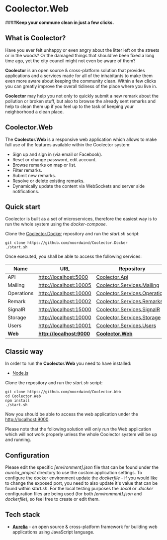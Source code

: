 # Coolector.Web

####**Keep your commune clean in just a few clicks.**

**What is Coolector?**
----------------

Have you ever felt unhappy or even angry about the litter left on the streets or in the woods? Or the damaged things that should've been fixed a long time ago, yet the city council might not even be aware of them?

**Coolector** is an open source & cross-platform solution that provides applications and a services made for all of the inhabitants to make them even more aware about keeping the community clean. 
Within a few clicks you can greatly improve the overall tidiness of the place where you live in. 

**Coolector** may help you not only to quickly submit a new remark about the pollution or broken stuff, but also to browse the already sent remarks and help to clean them up if you feel up to the task of keeping your neighborhood a clean place.

**Coolector.Web**
----------------

The **Coolector.Web** is a responsive web application which allows to make full use of the features available within the Coolector system:
- Sign up and sign in (via email or Facebook).
- Reset or change password, edit account.
- Browse remarks on map or list.
- Filter remarks.
- Submit new remarks.
- Resolve or delete existing remarks.
- Dynamically update the content via WebSockets and server side notifications.

**Quick start**
----------------

Coolector is built as a set of microservices, therefore the easiest way is to run the whole system using the *docker-compose*.

Clone the [Coolector.Docker](https://github.com/noordwind/Coolector.Docker) repository and run the *start.sh* script:

```
git clone https://github.com/noordwind/Coolector.Docker
./start.sh
```

Once executed, you shall be able to access the following services:

|Name               |URL                                                  |Repository 
|-------------------|-----------------------------------------------------|-----------------------------------------------------------------------------------------------
|API                |[http://localhost:5000](http://localhost:5000)       |[Coolector.Api](https://github.com/noordwind/Coolector.Api) 
|Mailing            |[http://localhost:10005](http://localhost:10005)     |[Coolector.Services.Mailing](https://github.com/noordwind/Coolector.Services.Mailing) 
|Operations         |[http://localhost:10000](http://localhost:10000)     |[Coolector.Services.Operations](https://github.com/noordwind/Coolector.Services.Operations)
|Remark             |[http://localhost:10002](http://localhost:10002)     |[Coolector.Services.Remarks](https://github.com/noordwind/Coolector.Services.Remarks)
|SignalR            |[http://localhost:15000](http://localhost:15000)     |[Coolector.Services.SignalR](https://github.com/noordwind/Coolector.Services.SignalR) 
|Storage            |[http://localhost:10000](http://localhost:10000)     |[Coolector.Services.Storage](https://github.com/noordwind/Coolector.Services.Storage)
|Users              |[http://localhost:10001](http://localhost:10001)     |[Coolector.Services.Users](https://github.com/noordwind/Coolector.Services.Users)
|**Web**            |**[http://localhost:9000](http://localhost:9000)**   |**[Coolector.Web](https://github.com/noordwind/Coolector.Web)** 

## Classic way

In order to run the **Coolector.Web** you need to have installed:
- [Node.js](https://nodejs.org)

Clone the repository and run the *start.sh* script:

```
git clone https://github.com/noordwind/Coolector.Web
cd Coolector.Web
npm install
./start.sh
```

Now you should be able to access the web application under the [http://localhost:9000](http://localhost:9000). 

Please note that the following solution will only run the Web application which will not work properly unless the whole Coolector system will be up and running.

**Configuration**
----------------

Please edit the specific *[environment].json* file that can be found under the *aurelia_project* directory to use the custom application settings. To configure the docker environment update the *dockerfile* - if you would like to change the exposed port, you need to also update it's value that can be found within *start.sh*.
For the local testing purposes the *.local* or *.docker* configuration files are being used (for both *[environment].json* and *dockerfile*), so feel free to create or edit them.

**Tech stack**
----------------
- **[Aurelia](http://aurelia.io)** - an open source & cross-platform framework for building web applications using JavaScript language.